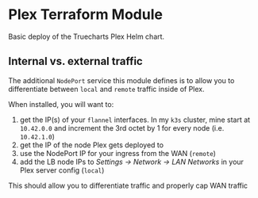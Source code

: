 # Plex Terraform Module

Basic deploy of the Truecharts Plex Helm chart.

## Internal vs. external traffic

The additional `NodePort` service this module defines is to allow you to differentiate between `local` and `remote` traffic inside of Plex.

When installed, you will want to:

1. get the IP(s) of your `flannel` interfaces. In my `k3s` cluster, mine start at `10.42.0.0` and increment the 3rd octet by 1 for every node (i.e. `10.42.1.0`)
2. get the IP of the node Plex gets deployed to
3. use the NodePort IP for your ingress from the WAN (`remote`)
4. add the LB node IPs to _Settings -> Network -> LAN Networks_ in your Plex server config (`local`)

This should allow you to differentiate traffic and properly cap WAN traffic
